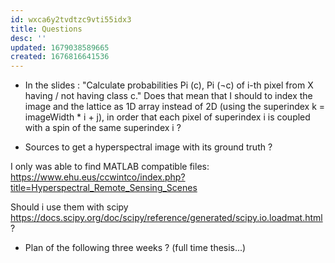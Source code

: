 ```yaml
---
id: wxca6y2tvdtzc9vti55idx3
title: Questions
desc: ''
updated: 1679038589665
created: 1676816641536
---
```

- In the slides : "Calculate probabilities Pi (c), Pi (¬c) of i-th pixel from X having / not having class c."
Does that mean that I should to index the image and the lattice as 1D array instead of 2D (using the superindex k = imageWidth * i + j), in order that each pixel of superindex i is coupled with a spin of the same superindex i ? 

- Sources to get a hyperspectral image with its ground truth ? 

I only was able to find MATLAB compatible files:  https://www.ehu.eus/ccwintco/index.php?title=Hyperspectral_Remote_Sensing_Scenes

Should i use them with scipy https://docs.scipy.org/doc/scipy/reference/generated/scipy.io.loadmat.html ?

- Plan of the following three weeks ? (full time thesis...)